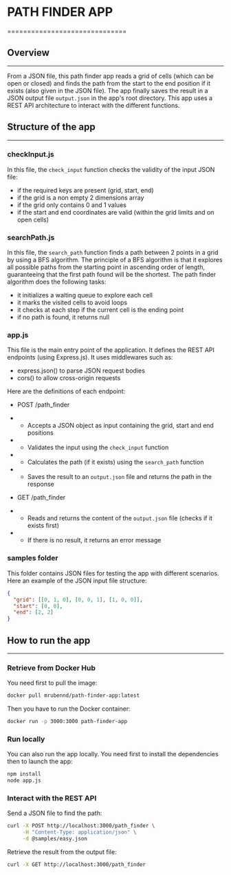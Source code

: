 # PATH FINDER APP
==============================

## Overview
------------

From a JSON file, this path finder app reads a grid of cells (which can be open or closed)
and finds the path from the start to the end position if it exists (also given in the JSON file).
The app finally saves the result in a JSON output file `output.json` in the app's root directory.
This app uses a REST API architecture to interact with the different functions.


## Structure of the app
------------

### checkInput.js

In this file, the `check_input` function checks the validity of the input JSON file:
- if the required keys are present (grid, start, end)
- if the grid is a non empty 2 dimensions array
- if the grid only contains 0 and 1 values
- if the start and end coordinates are valid (within the grid limits and on open cells)


### searchPath.js

In this file, the `search_path` function finds a path between 2 points in a grid by using a BFS algorithm.
The principle of a BFS algorithm is that it explores all possible paths from the starting point in
ascending order of length, guaranteeing that the first path found will be the shortest.
The path finder algorithm does the following tasks:
- it initializes a waiting queue to explore each cell
- it marks the visited cells to avoid loops
- it checks at each step if the current cell is the ending point
- if no path is found, it returns null


### app.js

This file is the main entry point of the application. It defines the REST API endpoints (using Express.js).
It uses middlewares such as:
- express.json() to parse JSON request bodies
- cors() to allow cross-origin requests

Here are the definitions of each endpoint:
- POST /path_finder
- - Accepts a JSON object as input containing the grid, start and end positions
- - Validates the input using the `check_input` function
- - Calculates the path (if it exists) using the `search_path` function
- - Saves the result to an `output.json` file and returns the path in the response

- GET /path_finder
- - Reads and returns the content of the `output.json` file (checks if it exists first)
- - If there is no result, it returns an error message


### samples folder

This folder contains JSON files for testing the app with different scenarios.
Here an example of the JSON input file structure:
```json
{
  "grid": [[0, 1, 0], [0, 0, 1], [1, 0, 0]],
  "start": [0, 0],
  "end": [2, 2]
}
```


## How to run the app
------------

### Retrieve from Docker Hub

You need first to pull the image:
```bash
docker pull mrubennd/path-finder-app:latest
```

Then you have to run the Docker container:
```bash
docker run -p 3000:3000 path-finder-app
```

### Run locally

You can also run the app locally. You need first to install the dependencies then to launch the app:
```bash
npm install
node app.js
```

### Interact with the REST API

Send a JSON file to find the path:
```bash
curl -X POST http://localhost:3000/path_finder \
     -H "Content-Type: application/json" \
     -d @samples/easy.json
```

Retrieve the result from the output file:
```bash
curl -X GET http://localhost:3000/path_finder
```